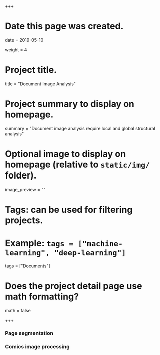 +++
# Date this page was created.
date = 2019-05-10

weight = 4

# Project title.
title = "Document Image Analysis"

# Project summary to display on homepage.
summary = "Document image analysis require local and global structural analysis"

# Optional image to display on homepage (relative to `static/img/` folder).
image_preview = ""

# Tags: can be used for filtering projects.
# Example: `tags = ["machine-learning", "deep-learning"]`
tags = ["Documents"]

# Does the project detail page use math formatting?
math = false

+++

### Page segmentation

### Comics image processing

